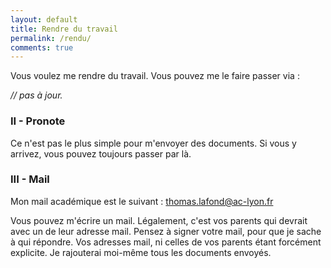 ```yaml
---
layout: default
title: Rendre du travail
permalink: /rendu/
comments: true
---
```


Vous voulez me rendre du travail. Vous pouvez me le faire passer via :

*// pas à jour.*


### II - Pronote

Ce n'est pas le plus simple pour m'envoyer des documents. Si vous y arrivez, vous pouvez toujours passer par là.


### III - Mail 

Mon mail académique est le suivant : thomas.lafond@ac-lyon.fr 

Vous pouvez m'écrire un mail. Légalement, c'est vos parents qui devrait avec un de leur adresse mail. Pensez à signer votre mail, pour que je sache à qui répondre. Vos adresses mail, ni celles de vos parents étant forcément explicite. Je rajouterai moi-même tous les documents envoyés. 